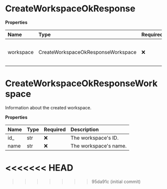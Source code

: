 # CreateWorkspaceOkResponse

**Properties**

| Name      | Type                               | Required | Description                              |
| :-------- | :--------------------------------- | :------- | :--------------------------------------- |
| workspace | CreateWorkspaceOkResponseWorkspace | ❌       | Information about the created workspace. |

# CreateWorkspaceOkResponseWorkspace

Information about the created workspace.

**Properties**

| Name | Type | Required | Description           |
| :--- | :--- | :------- | :-------------------- |
| id\_ | str  | ❌       | The workspace's ID.   |
| name | str  | ❌       | The workspace's name. |
<<<<<<< HEAD
=======

<!-- This file was generated by liblab | https://liblab.com/ -->
>>>>>>> 95da91c (initial commit)
